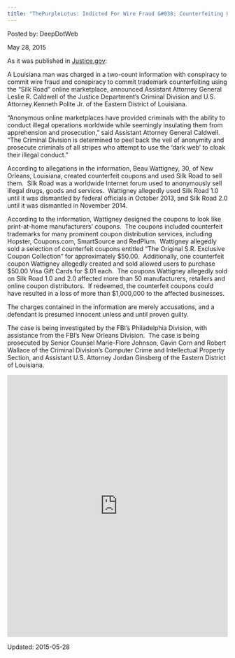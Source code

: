 ```yaml
---
title: "ThePurpleLotus: Indicted For Wire Fraud &#038; Counterfeiting Using “Silk Road” 1/2"
---
```


Posted by: DeepDotWeb 

<span>May 28, 2015</span>



    

    

    
<p>As it was published in <a href="http://www.justice.gov/opa/pr/new-orleans-man-charged-conspiracy-commit-wire-fraud-and-conspiracy-commit-trademark">Justice.gov</a>:</p>
<p>A Louisiana man was charged in a two-count information with conspiracy to commit wire fraud and conspiracy to commit trademark counterfeiting using the “Silk Road” online marketplace, announced Assistant Attorney General Leslie R. Caldwell of the Justice Department’s Criminal Division and U.S. Attorney Kenneth Polite Jr. of the Eastern District of Louisiana.</p>
<p>“Anonymous online marketplaces have provided criminals with the ability to conduct illegal operations worldwide while seemingly insulating them from apprehension and prosecution,” said Assistant Attorney General Caldwell.  “The Criminal Division is determined to peel back the veil of anonymity and prosecute criminals of all stripes who attempt to use the ‘dark web’ to cloak their illegal conduct.”</p>
<p>According to allegations in the information, Beau Wattigney, 30, of New Orleans, Louisiana, created counterfeit coupons and used Silk Road to sell them.  Silk Road was a worldwide Internet forum used to anonymously sell illegal drugs, goods and services.  Wattigney allegedly used Silk Road 1.0 until it was dismantled by federal officials in October 2013, and Silk Road 2.0 until it was dismantled in November 2014.</p>
<p>According to the information, Wattigney designed the coupons to look like print-at-home manufacturers’ coupons.  The coupons included counterfeit trademarks for many prominent coupon distribution services, including Hopster, Coupons.com, SmartSource and RedPlum.  Wattigney allegedly sold a selection of counterfeit coupons entitled “The Original S.R. Exclusive Coupon Collection” for approximately $50.00.  Additionally, one counterfeit coupon Wattigney allegedly created and sold allowed users to purchase $50.00 Visa Gift Cards for $.01 each.  The coupons Wattigney allegedly sold on Silk Road 1.0 and 2.0 affected more than 50 manufacturers, retailers and online coupon distributors.  If redeemed, the counterfeit coupons could have resulted in a loss of more than $1,000,000 to the affected businesses.</p>
<p>The charges contained in the information are merely accusations, and a defendant is presumed innocent unless and until proven guilty.</p>
<p>The case is being investigated by the FBI’s Philadelphia Division, with assistance from the FBI’s New Orleans Division.  The case is being prosecuted by Senior Counsel Marie-Flore Johnson, Gavin Corn and Robert Wallace of the Criminal Division’s Computer Crime and Intellectual Property Section, and Assistant U.S. Attorney Jordan Ginsberg of the Eastern District of Louisiana.</p>
<p><iframe width="100%" height="600" class="scribd_iframe_embed" src="https://www.scribd.com/embeds/266952770/content?start_page=1&amp;view_mode=scroll&amp;show_recommendations=true" data-auto-height="false" data-aspect-ratio="undefined" scrolling="no" id="doc_48250" frameborder="0"></iframe></p>

    

    

Updated: 2015-05-28

    
